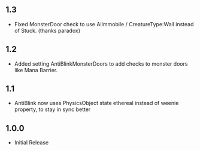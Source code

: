 ## 1.3
- Fixed MonsterDoor check to use AiImmobile / CreatureType:Wall instead of Stuck. (thanks paradox)

## 1.2
- Added setting AntiBlinkMonsterDoors to add checks to monster doors like Mana Barrier.

## 1.1
- AntiBlink now uses PhysicsObject state ethereal instead of weenie property, to stay in sync better

## 1.0.0
- Initial Release